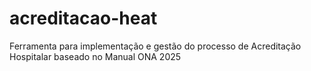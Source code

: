# acreditacao-heat
Ferramenta para implementação e gestão do processo de Acreditação Hospitalar baseado no Manual ONA 2025
